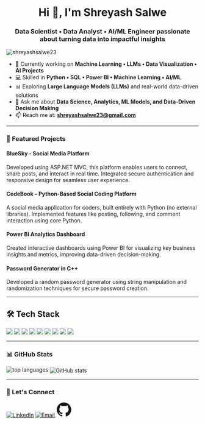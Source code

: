 <h1 align="center">Hi 👋, I'm Shreyash Salwe</h1>
<h3 align="center">Data Scientist • Data Analyst • AI/ML Engineer passionate about turning data into impactful insights</h3>

<p align="left">
  <img src="https://komarev.com/ghpvc/?username=shreyashsalwe23&label=Profile%20views&color=0e75b6&style=flat" alt="shreyashsalwe23"/>
</p>

- 🌱 Currently working on **Machine Learning • LLMs • Data Visualization • AI Projects**
- 💻 Skilled in **Python • SQL • Power BI • Machine Learning • AI/ML**
- 📊 Exploring **Large Language Models (LLMs)** and real-world data-driven solutions
- 💬 Ask me about **Data Science, Analytics, ML Models, and Data-Driven Decision Making**
- 📫 Reach me at: **shreyashsalwe23@gmail.com**

---

### 🚀 Featured Projects

#### **BlueSky - Social Media Platform**
Developed using ASP.NET MVC, this platform enables users to connect, share posts, and interact in real time. Integrated secure authentication and responsive design for seamless user experience.

#### **CodeBook – Python-Based Social Coding Platform**
A social media application for coders, built entirely with Python (no external libraries). Implemented features like posting, following, and comment interaction using core Python.

#### **Power BI Analytics Dashboard**
Created interactive dashboards using Power BI for visualizing key business insights and metrics, improving data-driven decision-making.

#### **Password Generator in C++**
Developed a random password generator using string manipulation and randomization techniques for secure password creation.

---

## 🛠️ Tech Stack

<p align="left">
  <img src="https://img.shields.io/badge/Python-3776AB?style=for-the-badge&logo=python&logoColor=white" />
  <img src="https://img.shields.io/badge/SQL-003B57?style=for-the-badge&logo=sqlite&logoColor=white" />
  <img src="https://img.shields.io/badge/PowerBI-F2C811?style=for-the-badge&logo=powerbi&logoColor=black" />
  <img src="https://img.shields.io/badge/Machine%20Learning-102230?style=for-the-badge&logo=tensorflow&logoColor=orange" />
  <img src="https://img.shields.io/badge/Artificial%20Intelligence-8A2BE2?style=for-the-badge&logo=openai&logoColor=white" />
  <img src="https://img.shields.io/badge/LLM-000000?style=for-the-badge&logo=python&logoColor=white" />
  <img src="https://img.shields.io/badge/ASP.NET-512BD4?style=for-the-badge&logo=dotnet&logoColor=white" />
  <img src="https://img.shields.io/badge/Git-F05032?style=for-the-badge&logo=git&logoColor=white" />
  <img src="https://img.shields.io/badge/GitHub-181717?style=for-the-badge&logo=github&logoColor=white" />
</p>

---

### 📊 GitHub Stats

<p><img align="left" src="https://github-readme-stats.vercel.app/api/top-langs?username=shreyashsalwe23&show_icons=true&locale=en&layout=compact" alt="top languages"/></p>
<p>&nbsp;<img align="center" src="https://github-readme-stats.vercel.app/api?username=shreyashsalwe23&show_icons=true&locale=en" alt="GitHub stats"/></p>

---

### 🔗 Let's Connect

<p align="left">
<a href="https://www.linkedin.com/in/shreyash-salwe/" target="_blank"><img src="https://raw.githubusercontent.com/rahuldkjain/github-profile-readme-generator/master/src/images/icons/Social/linked-in-alt.svg" alt="LinkedIn" width="40" height="40"/></a>
<a href="mailto:shreyashsalwe23@gmail.com" target="_blank"><img src="https://cdn.jsdelivr.net/npm/simple-icons@v3/icons/gmail.svg" alt="Email" width="40" height="40"/></a>
<a href="https://github.com/shreyashsalwe23/" target="_blank"><img src="https://raw.githubusercontent.com/devicons/devicon/master/icons/github/github-original.svg" alt="GitHub" width="40" height="40"/></a>
</p>
